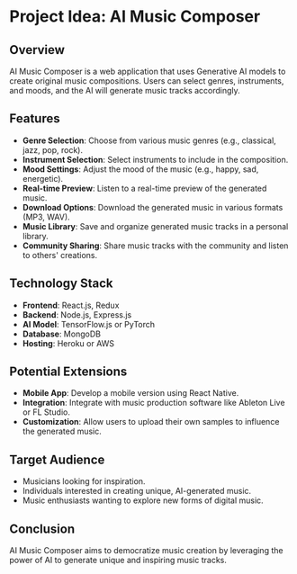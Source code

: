 # Project Idea: AI Music Composer

## Overview
AI Music Composer is a web application that uses Generative AI models to create original music compositions. Users can select genres, instruments, and moods, and the AI will generate music tracks accordingly.

## Features
- **Genre Selection**: Choose from various music genres (e.g., classical, jazz, pop, rock).
- **Instrument Selection**: Select instruments to include in the composition.
- **Mood Settings**: Adjust the mood of the music (e.g., happy, sad, energetic).
- **Real-time Preview**: Listen to a real-time preview of the generated music.
- **Download Options**: Download the generated music in various formats (MP3, WAV).
- **Music Library**: Save and organize generated music tracks in a personal library.
- **Community Sharing**: Share music tracks with the community and listen to others' creations.

## Technology Stack
- **Frontend**: React.js, Redux
- **Backend**: Node.js, Express.js
- **AI Model**: TensorFlow.js or PyTorch
- **Database**: MongoDB
- **Hosting**: Heroku or AWS

## Potential Extensions
- **Mobile App**: Develop a mobile version using React Native.
- **Integration**: Integrate with music production software like Ableton Live or FL Studio.
- **Customization**: Allow users to upload their own samples to influence the generated music.

## Target Audience
- Musicians looking for inspiration.
- Individuals interested in creating unique, AI-generated music.
- Music enthusiasts wanting to explore new forms of digital music.

## Conclusion
AI Music Composer aims to democratize music creation by leveraging the power of AI to generate unique and inspiring music tracks.
